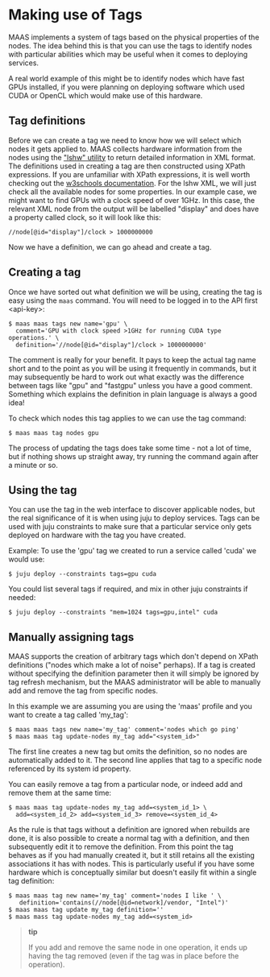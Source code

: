 Making use of Tags
==================

MAAS implements a system of tags based on the physical properties of the nodes. The idea behind this is that you can use the tags to identify nodes with particular abilities which may be useful when it comes to deploying services.

A real world example of this might be to identify nodes which have fast GPUs installed, if you were planning on deploying software which used CUDA or OpenCL which would make use of this hardware.

Tag definitions
---------------

Before we can create a tag we need to know how we will select which nodes it gets applied to. MAAS collects hardware information from the nodes using the ["lshw" utility](http://ezix.org/project/wiki/HardwareLiSter) to return detailed information in XML format. The definitions used in creating a tag are then constructed using XPath expressions. If you are unfamiliar with XPath expressions, it is well worth checking out the [w3schools documentation](http://www.w3schools.com/xpath/xpath_syntax.asp). For the lshw XML, we will just check all the available nodes for some properties. In our example case, we might want to find GPUs with a clock speed of over 1GHz. In this case, the relevant XML node from the output will be labelled "display" and does have a property called clock, so it will look like this:

    //node[@id="display"]/clock > 1000000000

Now we have a definition, we can go ahead and create a tag.

Creating a tag
--------------

Once we have sorted out what definition we will be using, creating the tag is easy using the `maas` command. You will need to be
logged in to the API first \<api-key\>:

    $ maas maas tags new name='gpu' \
      comment='GPU with clock speed >1GHz for running CUDA type operations.' \
      definition='//node[@id="display"]/clock > 1000000000'

The comment is really for your benefit. It pays to keep the actual tag name short and to the point as you will be using it frequently in commands, but it may subsequently be hard to work out what exactly was the difference between tags like "gpu" and "fastgpu" unless you have a good comment. Something which explains the definition in plain language is always a good idea!

To check which nodes this tag applies to we can use the tag command:

    $ maas maas tag nodes gpu

The process of updating the tags does take some time - not a lot of time, but if nothing shows up straight away, try running the command again after a minute or so.

Using the tag
-------------

You can use the tag in the web interface to discover applicable nodes, but the real significance of it is when using juju to deploy services. Tags can be used with juju constraints to make sure that a particular service only gets deployed on hardware with the tag you have created.

Example: To use the 'gpu' tag we created to run a service called 'cuda' we would use:

    $ juju deploy --constraints tags=gpu cuda

You could list several tags if required, and mix in other juju constraints if needed:

    $ juju deploy --constraints "mem=1024 tags=gpu,intel" cuda

Manually assigning tags
-----------------------

MAAS supports the creation of arbitrary tags which don't depend on XPath definitions ("nodes which make a lot of noise" perhaps). If a tag is created without specifying the definition parameter then it will simply be ignored by tag refresh mechanism, but the MAAS administrator will be able to manually add and remove the tag from specific nodes.

In this example we are assuming you are using the 'maas' profile and you want to create a tag called 'my\_tag':

    $ maas maas tags new name='my_tag' comment='nodes which go ping'
    $ maas maas tag update-nodes my_tag add="<system_id>"

The first line creates a new tag but omits the definition, so no nodes are automatically added to it. The second line applies that tag to a specific node referenced by its system id property.

You can easily remove a tag from a particular node, or indeed add and remove them at the same time:

    $ maas maas tag update-nodes my_tag add=<system_id_1> \
      add=<system_id_2> add=<system_id_3> remove=<system_id_4>

As the rule is that tags without a definition are ignored when rebuilds are done, it is also possible to create a normal tag with a definition, and then subsequently edit it to remove the definition. From this point the tag behaves as if you had manually created it, but it still retains all the existing associations it has with nodes. This is particularly useful if you have some hardware which is conceptually similar but doesn't easily fit within a single tag definition:

    $ maas maas tag new name='my_tag' comment='nodes I like ' \
       definition='contains(//node[@id=network]/vendor, "Intel")'
    $ maas maas tag update my_tag definition=''
    $ maas mass tag update-nodes my_tag add=<system_id>

> **tip**
>
> If you add and remove the same node in one operation, it ends up having the tag removed (even if the tag was in place before the operation).

